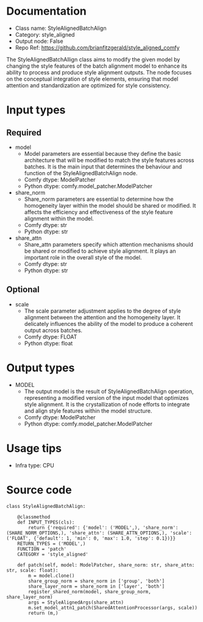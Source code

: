 # Documentation
- Class name: StyleAlignedBatchAlign
- Category: style_aligned
- Output node: False
- Repo Ref: https://github.com/brianfitzgerald/style_aligned_comfy

The StyleAlignedBatchAllign class aims to modify the given model by changing the style features of the batch alignment model to enhance its ability to process and produce style alignment outputs. The node focuses on the conceptual integration of style elements, ensuring that model attention and standardization are optimized for style consistency.

# Input types
## Required
- model
    - Model parameters are essential because they define the basic architecture that will be modified to match the style features across batches. It is the main input that determines the behaviour and function of the StyleAlignedBatchAlign node.
    - Comfy dtype: ModelPatcher
    - Python dtype: comfy.model_patcher.ModelPatcher
- share_norm
    - Share_norm parameters are essential to determine how the homogeneity layer within the model should be shared or modified. It affects the efficiency and effectiveness of the style feature alignment within the model.
    - Comfy dtype: str
    - Python dtype: str
- share_attn
    - Share_attn parameters specify which attention mechanisms should be shared or modified to achieve style alignment. It plays an important role in the overall style of the model.
    - Comfy dtype: str
    - Python dtype: str
## Optional
- scale
    - The scale parameter adjustment applies to the degree of style alignment between the attention and the homogeneity layer. It delicately influences the ability of the model to produce a coherent output across batches.
    - Comfy dtype: FLOAT
    - Python dtype: float

# Output types
- MODEL
    - The output model is the result of StyleAlignedBatchAlign operation, representing a modified version of the input model that optimizes style alignment. It is the crystallization of node efforts to integrate and align style features within the model structure.
    - Comfy dtype: ModelPatcher
    - Python dtype: comfy.model_patcher.ModelPatcher

# Usage tips
- Infra type: CPU

# Source code
```
class StyleAlignedBatchAlign:

    @classmethod
    def INPUT_TYPES(cls):
        return {'required': {'model': ('MODEL',), 'share_norm': (SHARE_NORM_OPTIONS,), 'share_attn': (SHARE_ATTN_OPTIONS,), 'scale': ('FLOAT', {'default': 1, 'min': 0, 'max': 1.0, 'step': 0.1})}}
    RETURN_TYPES = ('MODEL',)
    FUNCTION = 'patch'
    CATEGORY = 'style_aligned'

    def patch(self, model: ModelPatcher, share_norm: str, share_attn: str, scale: float):
        m = model.clone()
        share_group_norm = share_norm in ['group', 'both']
        share_layer_norm = share_norm in ['layer', 'both']
        register_shared_norm(model, share_group_norm, share_layer_norm)
        args = StyleAlignedArgs(share_attn)
        m.set_model_attn1_patch(SharedAttentionProcessor(args, scale))
        return (m,)
```